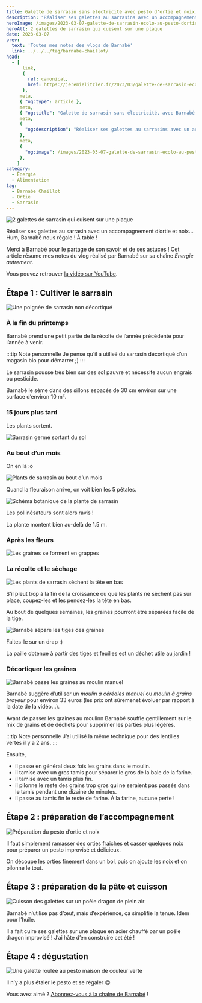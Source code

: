 ```yaml
---
title: Galette de sarrasin sans électricité avec pesto d'ortie et noix, avec Barnabé Chaillot
description: "Réaliser ses galettes au sarrasins avec un accompagnement d'ortie et noix... Hum, Barnabé nous régale ! A table !"
heroImage: /images/2023-03-07-galette-de-sarrasin-ecolo-au-pesto-dortie-noix-lenergie-autrement.jpg
heroAlt: 2 galettes de sarrasin qui cuisent sur une plaque
date: 2023-03-07
prev:
  text: 'Toutes mes notes des vlogs de Barnabé'
  link: ../../../tag/barnabe-chaillot/
head:
  - [
      link,
      {
        rel: canonical,
        href: https://jeremielitzler.fr/2023/03/galette-de-sarrasin-ecolo-au-pesto-dortie-noix-lenergie-autrement,
      },
     meta,
     { "og:type": article },
     meta,
     { "og:title": "Galette de sarrasin sans électricité, avec Barnabé Chaillot" },
     meta,
     {
       "og:description": "Réaliser ses galettes au sarrasins avec un accompagnement d'ortie et noix... Hum, Barnabé nous régale ! A table !",
     },
     meta,
     {
       "og:image": /images/2023-03-07-galette-de-sarrasin-ecolo-au-pesto-dortie-noix-lenergie-autrement.jpg,
     },
    ]
category:
  - Energie
  - Alimentation
tag:
  - Barnabe Chaillot
  - Ortie
  - Sarrasin
---
```


![2 galettes de sarrasin qui cuisent sur une plaque](/images/2023-03-07-galette-de-sarrasin-ecolo-au-pesto-dortie-noix-lenergie-autrement.jpg 'Crédits: image extraite du vlog sur la chaîne de Barnabé Chaillot')

Réaliser ses galettes au sarrasin avec un accompagnement d’ortie et noix… Hum, Barnabé nous régale ! À table !

Merci à Barnabé pour le partage de son savoir et de ses astuces !
Cet article résume mes notes du vlog réalisé par Barnabé sur sa chaîne _Energie autrement_.

<!-- more -->

Vous pouvez retrouver [la vidéo sur YouTube](https://www.youtube.com/watch?v=-siM1AVqB2g).

## Étape 1 : Cultiver le sarrasin

![Une poignée de sarrasin non décortiqué](./images/une-poignee-de-sarrasin-non-decortique.jpg 'Crédits: image extraite du vlog de L’énergie autrement')

### À la fin du printemps

Barnabé prend une petit partie de la récolte de l’année précédente pour l’année à venir.

:::tip Note personnelle
Je pense qu’il a utilisé du sarrasin décortiqué d’un magasin bio pour démarrer ;)
:::

Le sarrasin pousse très bien sur des sol pauvre et nécessite aucun engrais ou pesticide.

Barnabé le sème dans des sillons espacés de 30 cm environ sur une surface d’environ 10 m².

### 15 jours plus tard

Les plants sortent.

![Sarrasin germé sortant du sol](./images/sarrasin-germe-sortant-du-sol.jpg 'Crédits: image extraite du vlog de L’énergie autrement')

### Au bout d’un mois

On en là :o

![Plants de sarrasin au bout d’un mois](./images/plants-de-sarrasin-au-bout-dun-mois.jpg 'Crédits: image extraite du vlog de L’énergie autrement')

Quand la fleuraison arrive, on voit bien les 5 pétales.

![Schéma botanique de la plante de sarrasin](./images/schema-botanique-de-la-plante-de-sarrasin.jpg 'Crédits: image extraite du vlog de L’énergie autrement')

Les pollinésateurs sont alors ravis !

La plante montent bien au-delà de 1.5 m.

### Après les fleurs

![Les graines se forment en grappes](./images/les-graines-se-forment-en-grappes.jpg 'Crédits: image extraite du vlog de L’énergie autrement')

### La récolte et le sèchage

![Les plants de sarrasin sèchent la tête en bas](./images/les-plants-de-sarrasin-sechent-la-tete-en-bas.jpg 'Crédits: image extraite du vlog de L’énergie autrement')

S’il pleut trop à la fin de la croissance ou que les plants ne sèchent pas sur place, coupez-les et les pendez-les la tête en bas.

Au bout de quelques semaines, les graines pourront être séparées facile de la tige.

![Barnabé sépare les tiges des graines](./images/barnabe-separe-les-tiges-des-graines.jpg 'Crédits: image extraite du vlog de L’énergie autrement')

Faites-le sur un drap :)

La paille obtenue à partir des tiges et feuilles est un déchet utile au jardin !

### Décortiquer les graines

![Barnabé passe les graines au  moulin manuel](./images/barnabe-passe-les-graines-au-moulin-manuel.jpg 'Crédits: image extraite du vlog de L’énergie autrement')

Barnabé suggère d’utiliser un _moulin à céréales manuel_ ou _moulin à grains broyeur_ pour environ 33 euros (les prix ont sûremenet évoluer par rapport à la date de la vidéo…).

Avant de passer les graines au moulinn Barnabé souffle gentillement sur le mix de grains et de déchets pour supprimer les parties plus légères.

:::tip Note personnelle
J’ai utilisé la même technique pour des lentilles vertes il y a 2 ans.
:::

Ensuite,

- il passe en général deux fois les grains dans le moulin.
- il tamise avec un gros tamis pour séparer le gros de la bale de la farine.
- il tamise avec un tamis plus fin.
- il pilonne le reste des grains trop gros qui ne seraient pas passés dans le tamis pendant une dizaine de minutes.
- il passe au tamis fin le reste de farine. À la farine, aucune perte !

## Étape 2 : préparation de l’accompagnement

![Préparation du pesto d’ortie et noix](./images/preparation-du-pesto-dortie-et-noix.jpg 'Crédits: image extraite du vlog de L’énergie autrement')

Il faut simplement ramasser des orties fraiches et casser quelques noix pour préparer un pesto improvisé et délicieux.

On découpe les orties finement dans un bol, puis on ajoute les noix et on pilonne le tout.

## Étape 3 : préparation de la pâte et cuisson

![Cuisson des galettes sur un poêle dragon de plein air](./images/cuisson-des-galettes-sur-un-poele-dragon-de-plein-air.jpg 'Crédits: image extraite du vlog de L’énergie autrement')

Barnabé n’utilise pas d’œuf, mais d’expérience, ça simplifie la tenue. Idem pour l’huile.

Il a fait cuire ses galettes sur une plaque en acier chauffé par un poêle dragon improvisé ! J’ai hâte d’en construire cet été !

## Étape 4 : dégustation

![Une galette roulée au pesto maison de couleur verte](./images/une-galette-roulee-au-pesto-maison-de-couleur-verte.jpg 'Crédits: image extraite du vlog de L’énergie autrement')

Il n’y a plus étaler le pesto et se régaler 😋

Vous avez aimé ? [Abonnez-vous à la chaîne de Barnabé](https://www.youtube.com/@chaillotbarnabe2986) !
